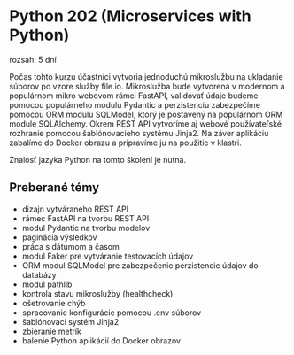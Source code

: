 # Python 202 (Microservices with Python)

rozsah: 5 dní

Počas tohto kurzu účastníci vytvoria jednoduchú mikroslužbu na ukladanie súborov po vzore služby file.io. Mikroslužba bude vytvorená v modernom a populárnom mikro webovom rámci FastAPI, validovať údaje budeme pomocou populárneho modulu Pydantic a perzistenciu zabezpečíme pomocou ORM modulu SQLModel, ktorý je postavený na populárnom ORM module SQLAlchemy. Okrem REST API vytvoríme aj webové používateľské rozhranie pomocou šablónovacieho systému Jinja2. Na záver aplikáciu zabalíme do Docker obrazu a pripravíme ju na použitie v klastri.

Znalosť jazyka Python na tomto školení je nutná.


## Preberané témy

* dizajn vytváraného REST API
* rámec FastAPI na tvorbu REST API
* modul Pydantic na tvorbu modelov
* paginácia výsledkov
* práca s dátumom a časom
* modul Faker pre vytváranie testovacích údajov
* ORM modul SQLModel pre zabezpečenie perzistencie údajov do databázy
* modul pathlib
* kontrola stavu mikroslužby (healthcheck)
* ošetrovanie chýb
* spracovanie konfigurácie pomocou .env súborov
* šablónovací systém Jinja2
* zbieranie metrík
* balenie Python aplikácií do Docker obrazov
